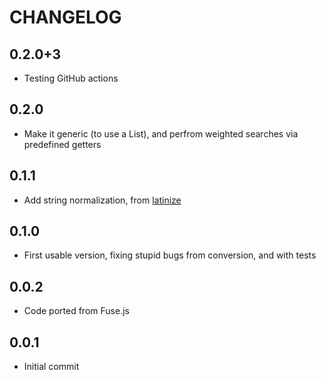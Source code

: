 # CHANGELOG

## 0.2.0+3
- Testing GitHub actions

## 0.2.0
- Make it generic (to use a List<T>), and perfrom weighted searches via predefined getters

## 0.1.1
- Add string normalization, from [latinize](https://github.com/lucasmafra/latinize)

## 0.1.0
- First usable version, fixing stupid bugs from conversion, and with tests

## 0.0.2
- Code ported from Fuse.js

## 0.0.1
- Initial commit
